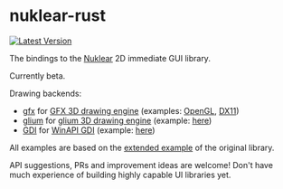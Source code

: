 # nuklear-rust

[![Latest Version](https://img.shields.io/crates/v/nuklear-rust.svg)](https://crates.io/crates/nuklear-rust)

The bindings to the [Nuklear](https://github.com/vurtun/nuklear) 2D immediate GUI library. 

Currently beta.

Drawing backends:
* [gfx](https://github.com/snuk182/nuklear-backend-gfx) for [GFX 3D drawing engine](https://github.com/gfx-rs/gfx) (examples: [OpenGL](https://github.com/snuk182/nuklear-test), [DX11](https://github.com/snuk182/nuklear-test/tree/dx11))
* [glium](https://github.com/snuk182/nuklear-backend-glium) for [glium 3D drawing engine](https://github.com/tomaka/glium) (example: [here](https://github.com/snuk182/nuklear-test/tree/glium))
* [GDI](https://github.com/snuk182/nuklear-backend-gdi) for [WinAPI GDI](https://msdn.microsoft.com/en-us/library/windows/desktop/dd145203(v=vs.85).aspx) (example: [here](https://github.com/snuk182/nuklear-test/tree/gdi))

All examples are based on the [extended example](https://github.com/vurtun/nuklear/blob/master/example/extended.c) of the original library.

API suggestions, PRs and improvement ideas are welcome! Don't have much experience of building highly capable UI libraries yet.
